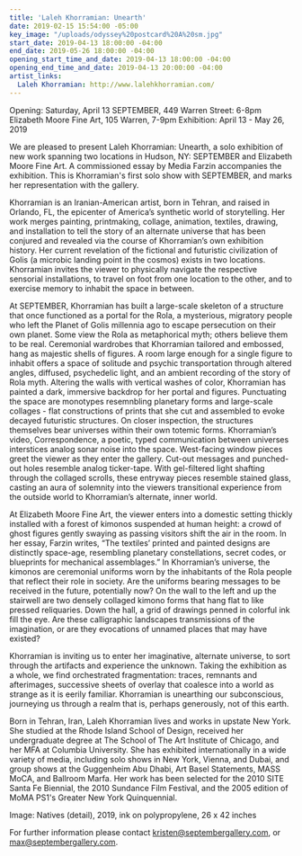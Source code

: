 ```yaml
---
title: 'Laleh Khorramian: Unearth'
date: 2019-02-15 15:54:00 -05:00
key_image: "/uploads/odyssey%20postcard%20A%20sm.jpg"
start_date: 2019-04-13 18:00:00 -04:00
end_date: 2019-05-26 18:00:00 -04:00
opening_start_time_and_date: 2019-04-13 18:00:00 -04:00
opening_end_time_and_date: 2019-04-13 20:00:00 -04:00
artist_links:
  Laleh Khorramian: http://www.lalehkhorramian.com/
---
```


Opening: Saturday, April 13
SEPTEMBER, 449 Warren Street: 6-8pm
Elizabeth Moore Fine Art, 105 Warren, 7-9pm
Exhibition: April 13 - May 26, 2019

We are pleased to present Laleh Khorramian: Unearth, a solo exhibition of new work spanning two locations in Hudson, NY: SEPTEMBER and Elizabeth Moore Fine Art. A commissioned essay by Media Farzin accompanies the exhibition. This is Khorramian's first solo show with SEPTEMBER, and marks her representation with the gallery.

Khorramian is an Iranian-American artist, born in Tehran, and raised in Orlando, FL, the epicenter of America’s synthetic world of storytelling. Her work merges painting, printmaking, collage, animation, textiles, drawing, and installation to tell the story of an alternate universe that has been conjured and revealed via the course of Khorramian’s own exhibition history. Her current revelation of the fictional and futuristic civilization of Golis (a microbic landing point in the cosmos) exists in two locations. Khorramian invites the viewer to physically navigate the respective sensorial installations, to travel on foot from one location to the other, and to exercise memory to inhabit the space in between.

At SEPTEMBER, Khorramian has built a large-scale skeleton of a structure that once functioned as a portal for the Rola, a mysterious, migratory people who left the Planet of Golis millennia ago to escape persecution on their own planet. Some view the Rola as metaphorical myth; others believe them to be real. Ceremonial wardrobes that Khorramian tailored and embossed, hang as majestic shells of figures. A room large enough for a single figure to inhabit offers a space of solitude and psychic transportation through altered angles, diffused, psychedelic light, and an ambient recording of the story of Rola myth. Altering the walls with vertical washes of color, Khorramian has painted a dark, immersive backdrop for her portal and figures. Punctuating the space are monotypes resemnbling planetary forms and large-scale collages - flat constructions of prints that she cut and assembled to evoke decayed futuristic structures. On closer inspection, the structures themselves bear universes within their own totemic forms. Khorramian’s video, Correspondence, a poetic, typed communication between universes interstices analog sonar noise into the space. West-facing window pieces greet the viewer as they enter the gallery. Cut-out messages and punched-out holes resemble analog ticker-tape. With gel-filtered light shafting through the collaged scrolls, these entryway pieces resemble stained glass, casting an aura of solemnity into the viewers transitional experience from the outside world to Khorramian’s alternate, inner world.

At Elizabeth Moore Fine Art, the viewer enters into a domestic setting thickly installed with a forest of kimonos suspended at human height: a crowd of ghost figures gently swaying as passing visitors shift the air in the room. In her essay, Farzin writes, “The textiles’ printed and painted designs are distinctly space-age, resembling planetary constellations, secret codes, or blueprints for mechanical assemblages.” In Khorramian’s universe, the kimonos are ceremonial uniforms worn by the inhabitants of the Rola people that reflect their role in society. Are the uniforms bearing messages to be received in the future, potentially now? On the wall to the left and up the stairwell are two densely collaged kimono forms that hang flat to like pressed reliquaries. Down the hall, a grid of drawings penned in colorful ink fill the eye. Are these calligraphic landscapes transmissions of the imagination, or are they evocations of unnamed places that may have existed?

Khorramian is inviting us to enter her imaginative, alternate universe, to sort through the artifacts and experience the unknown. Taking the exhibition as a whole, we find orchestrated fragmentation: traces, remnants and afterimages, successive sheets of overlay that coalesce into a world as strange as it is eerily familiar. Khorramian is unearthing our subconscious, journeying us through a realm that is, perhaps generously, not of this earth.
 
Born in Tehran, Iran, Laleh Khorramian lives and works in upstate New York. She studied at the Rhode Island School of Design, received her undergraduate degree at The School of The Art Institute of Chicago, and her MFA at Columbia University. She has exhibited internationally in a wide variety of media, including solo shows in New York, Vienna, and Dubai, and group shows at the Guggenheim Abu Dhabi, Art Basel Statements, MASS MoCA, and Ballroom Marfa. Her work has been selected for the 2010 SITE Santa Fe Biennial, the 2010 Sundance Film Festival, and the 2005 edition of MoMA PS1's Greater New York Quinquennial.

Image: Natives (detail), 2019, ink on polypropylene, 26 x 42 inches

For further information please contact kristen@septembergallery.com, or max@septembergallery.com.
